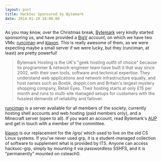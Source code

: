 ```yaml
---
layout: post
title: HackSoc Sponsored by Bytemark
date: 2014-01-20 18:00:00
---
```


As you may know, over the Christmas break, [Bytemark][] very kindly
started sponsoring us, and have provided a [BigV][] account, on which
we have two VMs: [runciman][] and [klaxon][]. This is really awesome
of them, as we were expecting maybe a small server if we were lucky,
but they (runciman, at least) are pretty powerful!

> Bytemark Hosting is the UK's "geek hosting outfit of choice" because
> its programmer & network-engineer team have built it that way since
> 2002, with their own tools, software and technical expertise. They
> understand web applications and network infrastructure equally, and
> host names such as Bostik, dopplr.com and Britain's largest mystery
> shopping company, Retail Eyes. Their hosting starts at only £15 per
> month and runs to multi-site managed setups for customers with the
> fussiest demands of reliability and failover.

[runciman][] is a server available for all members of the society,
currently hosting shell accounts and web hosting (paid members only),
and a Minecraft server (open to all). If you want an account, read
Bytemark's [AUP][] and get in touch with a member of the
committee.

[klaxon][] is our replacement for the /grp/ which used to live on the
old CS Linux systems. If you've never used grp, it is a
student-managed collection of software to supplement what is provided
by ITS. Anyone can access hacksoc-grp, simply by mounting it via
passwordless SSHFS, and it is "permanently" mounted on csteach0.

[Bytemark]: http://www.bytemark.co.uk/r/hacksoc
[BigV]:     http://www.bigv.io/
[AUP]:      http://www.bytemark.co.uk/company/aup
[runciman]: http://runciman.hacksoc.org
[klaxon]:   http://klaxon.hacksoc.org

